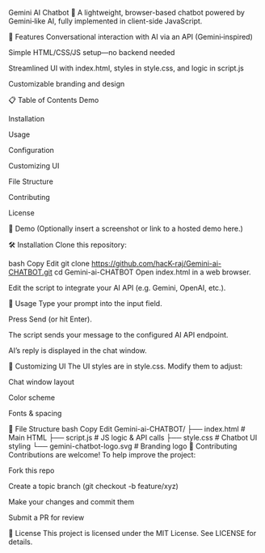 Gemini AI Chatbot 🤖
A lightweight, browser-based chatbot powered by Gemini‑like AI, fully implemented in client-side JavaScript.

🧩 Features
Conversational interaction with AI via an API (Gemini‑inspired)

Simple HTML/CSS/JS setup—no backend needed

Streamlined UI with index.html, styles in style.css, and logic in script.js

Customizable branding and design

📋 Table of Contents
Demo

Installation

Usage

Configuration

Customizing UI

File Structure

Contributing

License

🎥 Demo
(Optionally insert a screenshot or link to a hosted demo here.)

🛠️ Installation
Clone this repository:

bash
Copy
Edit
git clone https://github.com/hacK-raj/Gemini-ai-CHATBOT.git
cd Gemini-ai-CHATBOT
Open index.html in a web browser.

Edit the script to integrate your AI API (e.g. Gemini, OpenAI, etc.).

🚀 Usage
Type your prompt into the input field.

Press Send (or hit Enter).

The script sends your message to the configured AI API endpoint.

AI’s reply is displayed in the chat window.


🎨 Customizing UI
The UI styles are in style.css. Modify them to adjust:

Chat window layout

Color scheme

Fonts & spacing


📁 File Structure
bash
Copy
Edit
Gemini-ai-CHATBOT/
├── index.html        # Main HTML
├── script.js         # JS logic & API calls
├── style.css         # Chatbot UI styling
└── gemini-chatbot-logo.svg  # Branding logo
🤝 Contributing
Contributions are welcome! To help improve the project:

Fork this repo

Create a topic branch (git checkout -b feature/xyz)

Make your changes and commit them

Submit a PR for review

📝 License
This project is licensed under the MIT License. See LICENSE for details.

